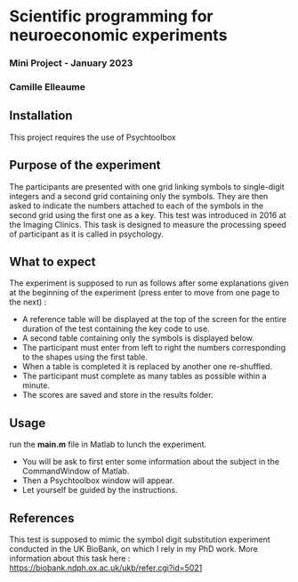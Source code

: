 
# __Scientific programming for neuroeconomic experiments__   
### __Mini Project - January 2023__  
### __Camille Elleaume__

## Installation
 
This project requires the use of Psychtoolbox

## Purpose of the experiment

The participants are presented with one grid linking symbols to single-digit integers and a second grid containing only the symbols. They are then asked to indicate the numbers attached to each of the symbols in the second grid using the first one as a key. This test was introduced in 2016 at the Imaging Clinics. This task is designed to measure the processing speed of participant as it is called in psychology.

## What to expect
The experiment is supposed to run as follows after some explanations given at the beginning of the experiment (press enter to move from one page to the next) :
- A reference table will be displayed at the top of the screen for the entire duration of the test containing the key code to use.
- A second table containing only the symbols is displayed below.  
- The participant must enter from left to right the numbers corresponding to the shapes using the first table.  
- When a table is completed it is replaced by another one re-shuffled.  
- The participant must complete as many tables as possible within a minute. 
- The scores are saved and store in the results folder.

## Usage

run the __main.m__ file in Matlab to lunch the experiment.

- You will be ask to first enter some information about the subject in the CommandWindow of Matlab.
- Then a Psychtoolbox window will appear.
- Let yourself be guided by the instructions.

## References

This test is supposed to mimic the symbol digit substitution experiment conducted in the UK BioBank, on which I rely in my PhD work. 
More information about this task here : https://biobank.ndph.ox.ac.uk/ukb/refer.cgi?id=5021 
